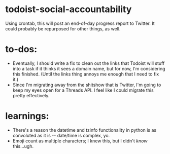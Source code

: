 # todoist-social-accountability
Using crontab, this will post an end-of-day progress report to Twitter. It could probably be repurposed for other things, as well.

# to-dos:
* Eventually, I should write a fix to clean out the links that Todoist will stuff into a task if it thinks it sees a domain name, but for now, I'm considering this finished.  (Until the links thing annoys me enough that I need to fix it.)
* Since I'm migrating away from the shitshow that is Twitter, I'm going to keep my eyes open for a Threads API.  I feel like I could migrate this pretty effectively.

# learnings:
* There's a reason the datetime and tzinfo functionality in python is as convoluted as it is -- date/time is complex, yo.
* Emoji count as multiple characters; I knew this, but I didn't _know_ this...ugh.
